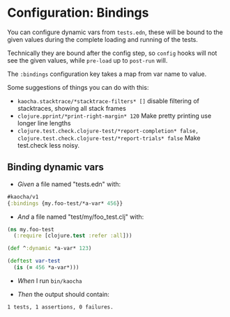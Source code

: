 <!-- This document is generated based on a corresponding .feature file, do not edit directly -->

# Configuration: Bindings

You can configure dynamic vars from `tests.edn`, these will be bound to the
  given values during the complete loading and running of the tests.

  Technically they are bound after the config step, so `config` hooks will not
  see the given values, while `pre-load` up to `post-run` will.

  The `:bindings` configuration key takes a map from var name to value.

  Some suggestions of things you can do with this:

  - `kaocha.stacktrace/*stacktrace-filters* []` disable filtering of
    stacktraces, showing all stack frames
  - `clojure.pprint/*print-right-margin* 120` Make pretty printing use longer
    line lengths
  - `clojure.test.check.clojure-test/*report-completion* false, clojure.test.check.clojure-test/*report-trials* false`
    Make test.check less noisy.

## Binding dynamic vars

- <em>Given </em> a file named "tests.edn" with:

``` clojure
#kaocha/v1
{:bindings {my.foo-test/*a-var* 456}}
```


- <em>And </em> a file named "test/my/foo_test.clj" with:

``` clojure
(ns my.foo-test
  (:require [clojure.test :refer :all]))

(def ^:dynamic *a-var* 123)

(deftest var-test
  (is (= 456 *a-var*)))
```


- <em>When </em> I run `bin/kaocha`

- <em>Then </em> the output should contain:

``` nil
1 tests, 1 assertions, 0 failures.
```



